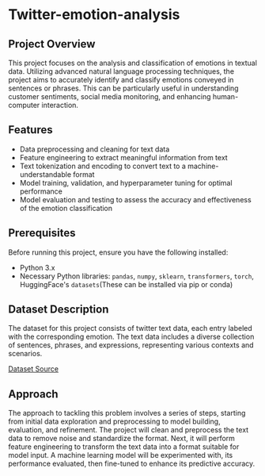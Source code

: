 # Twitter-emotion-analysis

## Project Overview
This project focuses on the analysis and classification of emotions in textual data. Utilizing advanced natural language processing techniques, the project aims to accurately identify and classify emotions conveyed in sentences or phrases. This can be particularly useful in understanding customer sentiments, social media monitoring, and enhancing human-computer interaction.

## Features
- Data preprocessing and cleaning for text data
- Feature engineering to extract meaningful information from text
- Text tokenization and encoding to convert text to a machine-understandable format
- Model training, validation, and hyperparameter tuning for optimal performance
- Model evaluation and testing to assess the accuracy and effectiveness of the emotion classification

## Prerequisites
Before running this project, ensure you have the following installed:
- Python 3.x
- Necessary Python libraries: `pandas`, `numpy`, `sklearn`, `transformers`, `torch`, HuggingFace's `datasets`(These can be installed via pip or conda)

## Dataset Description
The dataset for this project consists of twitter text data, each entry labeled with the corresponding emotion. The text data includes a diverse collection of sentences, phrases, and expressions, representing various contexts and scenarios.

[Dataset Source](https://www.kaggle.com/datasets/parulpandey/emotion-dataset)

## Approach
The approach to tackling this problem involves a series of steps, starting from initial data exploration and preprocessing to model building, evaluation, and refinement. The project will clean and preprocess the text data to remove noise and standardize the format. Next, it will perform feature engineering to transform the text data into a format suitable for model input. A machine learning model will be experimented with, its performance evaluated, then fine-tuned to enhance its predictive accuracy.
